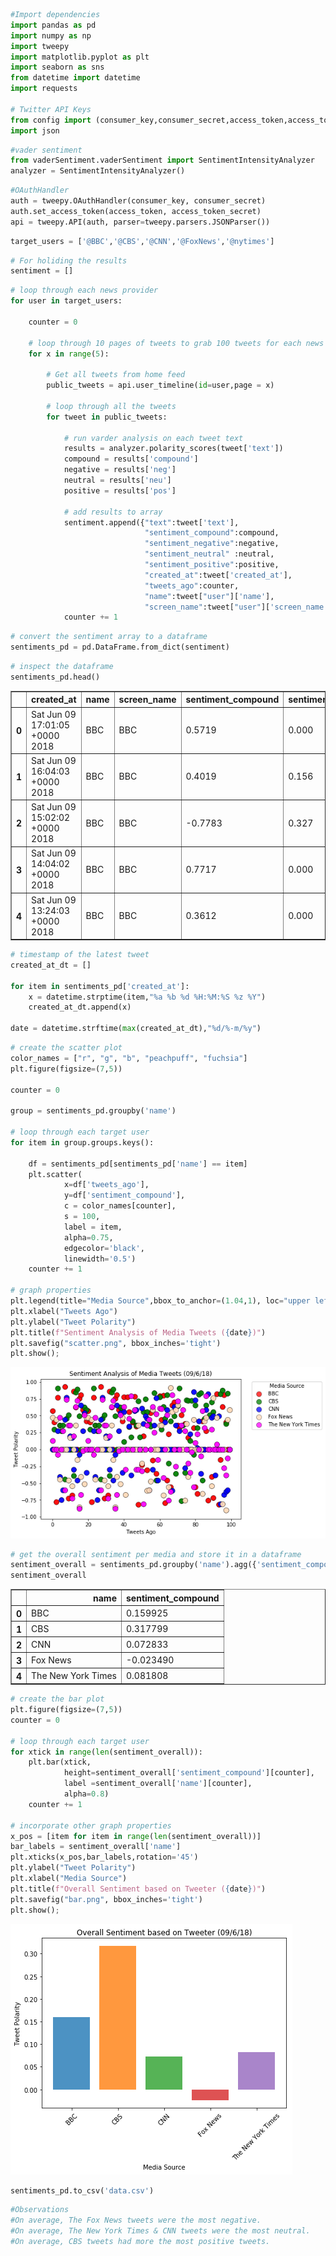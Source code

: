 

```python
#Import dependencies
import pandas as pd
import numpy as np
import tweepy
import matplotlib.pyplot as plt
import seaborn as sns
from datetime import datetime
import requests

# Twitter API Keys
from config import (consumer_key,consumer_secret,access_token,access_token_secret)
import json
```


```python
#vader sentiment
from vaderSentiment.vaderSentiment import SentimentIntensityAnalyzer
analyzer = SentimentIntensityAnalyzer()
```


```python
#OAuthHandler
auth = tweepy.OAuthHandler(consumer_key, consumer_secret)
auth.set_access_token(access_token, access_token_secret)
api = tweepy.API(auth, parser=tweepy.parsers.JSONParser())
```


```python
target_users = ['@BBC','@CBS','@CNN','@FoxNews','@nytimes']
```


```python
# For holiding the results
sentiment = []
```


```python
# loop through each news provider
for user in target_users:
    
    counter = 0
    
    # loop through 10 pages of tweets to grab 100 tweets for each news provider
    for x in range(5):
    
        # Get all tweets from home feed
        public_tweets = api.user_timeline(id=user,page = x)
    
        # loop through all the tweets
        for tweet in public_tweets:
            
            # run varder analysis on each tweet text
            results = analyzer.polarity_scores(tweet['text'])
            compound = results['compound']
            negative = results['neg']
            neutral = results['neu']
            positive = results['pos']
            
            # add results to array
            sentiment.append({"text":tweet['text'],
                              "sentiment_compound":compound,
                              "sentiment_negative":negative,
                              "sentiment_neutral" :neutral,
                              "sentiment_positive":positive,
                              "created_at":tweet['created_at'],
                              "tweets_ago":counter,
                              "name":tweet["user"]['name'],
                              "screen_name":tweet["user"]['screen_name']})
            counter += 1
```


```python
# convert the sentiment array to a dataframe
sentiments_pd = pd.DataFrame.from_dict(sentiment)
```


```python
# inspect the dataframe
sentiments_pd.head()
```




<div>
<style scoped>
    .dataframe tbody tr th:only-of-type {
        vertical-align: middle;
    }

    .dataframe tbody tr th {
        vertical-align: top;
    }

    .dataframe thead th {
        text-align: right;
    }
</style>
<table border="1" class="dataframe">
  <thead>
    <tr style="text-align: right;">
      <th></th>
      <th>created_at</th>
      <th>name</th>
      <th>screen_name</th>
      <th>sentiment_compound</th>
      <th>sentiment_negative</th>
      <th>sentiment_neutral</th>
      <th>sentiment_positive</th>
      <th>text</th>
      <th>tweets_ago</th>
    </tr>
  </thead>
  <tbody>
    <tr>
      <th>0</th>
      <td>Sat Jun 09 17:01:05 +0000 2018</td>
      <td>BBC</td>
      <td>BBC</td>
      <td>0.5719</td>
      <td>0.000</td>
      <td>0.829</td>
      <td>0.171</td>
      <td>One hundred years after some women won the rig...</td>
      <td>0</td>
    </tr>
    <tr>
      <th>1</th>
      <td>Sat Jun 09 16:04:03 +0000 2018</td>
      <td>BBC</td>
      <td>BBC</td>
      <td>0.4019</td>
      <td>0.156</td>
      <td>0.623</td>
      <td>0.222</td>
      <td>A year on from the Grenfell Tower fire, Sean a...</td>
      <td>1</td>
    </tr>
    <tr>
      <th>2</th>
      <td>Sat Jun 09 15:02:02 +0000 2018</td>
      <td>BBC</td>
      <td>BBC</td>
      <td>-0.7783</td>
      <td>0.327</td>
      <td>0.673</td>
      <td>0.000</td>
      <td>One shocking day of sexual violence from the p...</td>
      <td>2</td>
    </tr>
    <tr>
      <th>3</th>
      <td>Sat Jun 09 14:04:02 +0000 2018</td>
      <td>BBC</td>
      <td>BBC</td>
      <td>0.7717</td>
      <td>0.000</td>
      <td>0.472</td>
      <td>0.528</td>
      <td>❤️️ This is what love looks like. https://t.co...</td>
      <td>3</td>
    </tr>
    <tr>
      <th>4</th>
      <td>Sat Jun 09 13:24:03 +0000 2018</td>
      <td>BBC</td>
      <td>BBC</td>
      <td>0.3612</td>
      <td>0.000</td>
      <td>0.815</td>
      <td>0.185</td>
      <td>😆 @ChanningTatum and @UsainBolt have all the m...</td>
      <td>4</td>
    </tr>
  </tbody>
</table>
</div>




```python
# timestamp of the latest tweet
created_at_dt = []

for item in sentiments_pd['created_at']:
    x = datetime.strptime(item,"%a %b %d %H:%M:%S %z %Y")
    created_at_dt.append(x)
    
date = datetime.strftime(max(created_at_dt),"%d/%-m/%y")


```


```python
# create the scatter plot
color_names = ["r", "g", "b", "peachpuff", "fuchsia"]
plt.figure(figsize=(7,5))

counter = 0

group = sentiments_pd.groupby('name')

# loop through each target user
for item in group.groups.keys():

    df = sentiments_pd[sentiments_pd['name'] == item]
    plt.scatter(        
            x=df['tweets_ago'],
            y=df['sentiment_compound'],
            c = color_names[counter],
            s = 100,
            label = item,
            alpha=0.75,
            edgecolor='black',
            linewidth='0.5')
    counter += 1
    
# graph properties
plt.legend(title="Media Source",bbox_to_anchor=(1.04,1), loc="upper left")
plt.xlabel("Tweets Ago")
plt.ylabel("Tweet Polarity")
plt.title(f"Sentiment Analysis of Media Tweets ({date})")
plt.savefig("scatter.png", bbox_inches='tight')
plt.show();
```


![png](output_9_0.png)



```python
# get the overall sentiment per media and store it in a dataframe
sentiment_overall = sentiments_pd.groupby('name').agg({'sentiment_compound': np.mean}).reset_index()
sentiment_overall
```




<div>
<style scoped>
    .dataframe tbody tr th:only-of-type {
        vertical-align: middle;
    }

    .dataframe tbody tr th {
        vertical-align: top;
    }

    .dataframe thead th {
        text-align: right;
    }
</style>
<table border="1" class="dataframe">
  <thead>
    <tr style="text-align: right;">
      <th></th>
      <th>name</th>
      <th>sentiment_compound</th>
    </tr>
  </thead>
  <tbody>
    <tr>
      <th>0</th>
      <td>BBC</td>
      <td>0.159925</td>
    </tr>
    <tr>
      <th>1</th>
      <td>CBS</td>
      <td>0.317799</td>
    </tr>
    <tr>
      <th>2</th>
      <td>CNN</td>
      <td>0.072833</td>
    </tr>
    <tr>
      <th>3</th>
      <td>Fox News</td>
      <td>-0.023490</td>
    </tr>
    <tr>
      <th>4</th>
      <td>The New York Times</td>
      <td>0.081808</td>
    </tr>
  </tbody>
</table>
</div>




```python
# create the bar plot
plt.figure(figsize=(7,5))
counter = 0

# loop through each target user
for xtick in range(len(sentiment_overall)):
    plt.bar(xtick,
            height=sentiment_overall['sentiment_compound'][counter],
            label =sentiment_overall['name'][counter],
            alpha=0.8)
    counter += 1

# incorporate other graph properties
x_pos = [item for item in range(len(sentiment_overall))]
bar_labels = sentiment_overall['name']
plt.xticks(x_pos,bar_labels,rotation='45')
plt.ylabel("Tweet Polarity")
plt.xlabel("Media Source")
plt.title(f"Overall Sentiment based on Tweeter ({date})")
plt.savefig("bar.png", bbox_inches='tight')
plt.show();
```


![png](output_11_0.png)



```python
sentiments_pd.to_csv('data.csv')
```


```python
#Observations
#On average, The Fox News tweets were the most negative.
#On average, The New York Times & CNN tweets were the most neutral.
#On average, CBS tweets had more the most positive tweets.
```
